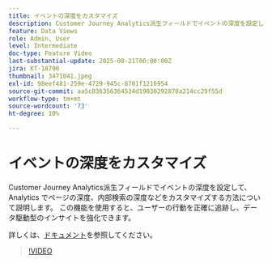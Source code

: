 ```yaml
---
title: イベントの深度をカスタマイズ
description: Customer Journey Analytics派生フィールドでイベントの深度を設定して、Analytics でページの深度、内部検索の深度などをカスタマイズする方法について説明します。
feature: Data Views
role: Admin, User
level: Intermediate
doc-type: Feature Video
last-substantial-update: 2025-08-21T00:00:00Z
jira: KT-18790
thumbnail: 3471041.jpeg
exl-id: 98eef481-259e-4729-945c-8701f1216954
source-git-commit: aa5c836356364534d19030292870a214cc29f55d
workflow-type: tm+mt
source-wordcount: '73'
ht-degree: 10%

---
```


# イベントの深度をカスタマイズ

Customer Journey Analytics派生フィールドでイベントの深度を設定して、Analytics でページの深度、内部検索の深度などをカスタマイズする方法について説明します。 この機能を使用すると、ユーザーの行動を正確に追跡し、データ駆動型のインサイトを強化できます。

詳しくは、[ドキュメント](https://experienceleague.adobe.com/ja/docs/analytics-platform/using/cja-dataviews/derived-fields)を参照してください。

>[!VIDEO](https://video.tv.adobe.com/v/3471041/?learn=on)
